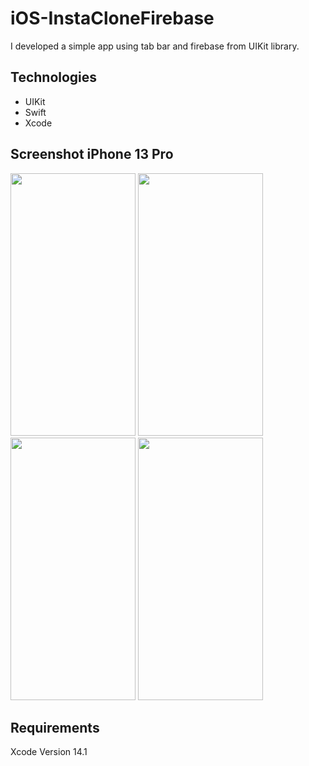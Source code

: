 # iOS-InstaCloneFirebase

I developed a simple app using tab bar and firebase from UIKit library.


## Technologies
- UIKit
- Swift
- Xcode

## Screenshot iPhone 13 Pro
<img src="https://github.com/senakorkmaz/iOS-InstaCloneFirebase/assets/62392202/b7592c5a-8ad6-4f30-9830-ad242745d0df" width="200" height="420">
<img src="https://github.com/senakorkmaz/iOS-InstaCloneFirebase/assets/62392202/67275b0b-6f05-4f04-9402-92e3aa0f6703" width="200" height="420">
<img src="https://github.com/senakorkmaz/iOS-InstaCloneFirebase/assets/62392202/931ffe39-c7b7-4228-b318-19cf90fcc13a" width="200" height="420">
<img src="https://github.com/senakorkmaz/iOS-InstaCloneFirebase/assets/62392202/26347d75-6331-4fea-936a-acdc3dea2de0" width="200" height="420">

## Requirements
Xcode Version 14.1 
